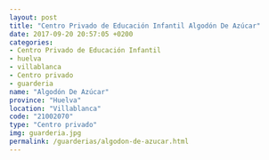 ```yaml
---
layout: post
title: "Centro Privado de Educación Infantil Algodón De Azúcar"
date: 2017-09-20 20:57:05 +0200
categories:
- Centro Privado de Educación Infantil
- huelva
- villablanca
- Centro privado
- guarderia
name: "Algodón De Azúcar"
province: "Huelva"
location: "Villablanca"
code: "21002070"
type: "Centro privado"
img: guarderia.jpg
permalink: /guarderias/algodon-de-azucar.html
---
```

